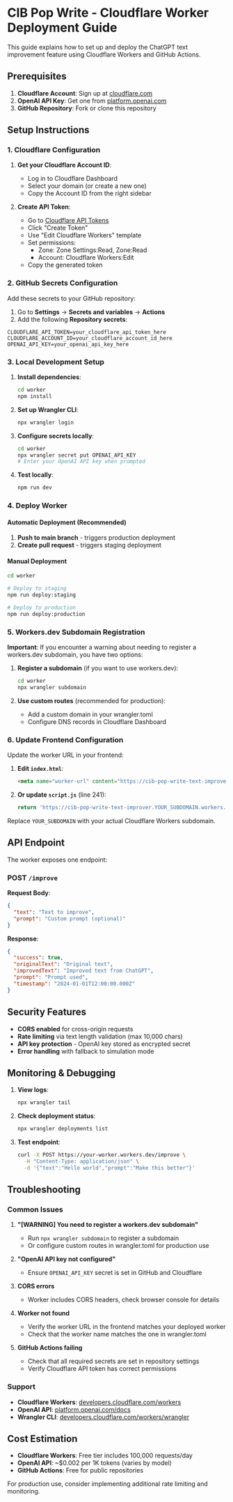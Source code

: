 # CIB Pop Write - Cloudflare Worker Deployment Guide

This guide explains how to set up and deploy the ChatGPT text improvement feature using Cloudflare Workers and GitHub Actions.

## Prerequisites

1. **Cloudflare Account**: Sign up at [cloudflare.com](https://cloudflare.com)
2. **OpenAI API Key**: Get one from [platform.openai.com](https://platform.openai.com/api-keys)
3. **GitHub Repository**: Fork or clone this repository

## Setup Instructions

### 1. Cloudflare Configuration

1. **Get your Cloudflare Account ID**:
   - Log in to Cloudflare Dashboard
   - Select your domain (or create a new one)
   - Copy the Account ID from the right sidebar

2. **Create API Token**:
   - Go to [Cloudflare API Tokens](https://dash.cloudflare.com/profile/api-tokens)
   - Click "Create Token"
   - Use "Edit Cloudflare Workers" template
   - Set permissions:
     - Zone: Zone Settings:Read, Zone:Read
     - Account: Cloudflare Workers:Edit
   - Copy the generated token

### 2. GitHub Secrets Configuration

Add these secrets to your GitHub repository:

1. Go to **Settings** → **Secrets and variables** → **Actions**
2. Add the following **Repository secrets**:

```
CLOUDFLARE_API_TOKEN=your_cloudflare_api_token_here
CLOUDFLARE_ACCOUNT_ID=your_cloudflare_account_id_here
OPENAI_API_KEY=your_openai_api_key_here
```

### 3. Local Development Setup

1. **Install dependencies**:
   ```bash
   cd worker
   npm install
   ```

2. **Set up Wrangler CLI**:
   ```bash
   npx wrangler login
   ```

3. **Configure secrets locally**:
   ```bash
   cd worker
   npx wrangler secret put OPENAI_API_KEY
   # Enter your OpenAI API key when prompted
   ```

4. **Test locally**:
   ```bash
   npm run dev
   ```

### 4. Deploy Worker

#### Automatic Deployment (Recommended)

1. **Push to main branch** - triggers production deployment
2. **Create pull request** - triggers staging deployment

#### Manual Deployment

```bash
cd worker

# Deploy to staging
npm run deploy:staging

# Deploy to production  
npm run deploy:production
```

### 5. Workers.dev Subdomain Registration

**Important**: If you encounter a warning about needing to register a workers.dev subdomain, you have two options:

1. **Register a subdomain** (if you want to use workers.dev):
   ```bash
   cd worker
   npx wrangler subdomain
   ```

2. **Use custom routes** (recommended for production):
   - Add a custom domain in your wrangler.toml
   - Configure DNS records in Cloudflare Dashboard

### 6. Update Frontend Configuration

Update the worker URL in your frontend:

1. **Edit `index.html`**:
   ```html
   <meta name="worker-url" content="https://cib-pop-write-text-improver.YOUR_SUBDOMAIN.workers.dev">
   ```

2. **Or update `script.js`** (line 241):
   ```javascript
   return 'https://cib-pop-write-text-improver.YOUR_SUBDOMAIN.workers.dev';
   ```

Replace `YOUR_SUBDOMAIN` with your actual Cloudflare Workers subdomain.

## API Endpoint

The worker exposes one endpoint:

### POST `/improve`

**Request Body**:
```json
{
  "text": "Text to improve",
  "prompt": "Custom prompt (optional)"
}
```

**Response**:
```json
{
  "success": true,
  "originalText": "Original text",
  "improvedText": "Improved text from ChatGPT",
  "prompt": "Prompt used",
  "timestamp": "2024-01-01T12:00:00.000Z"
}
```

## Security Features

- **CORS enabled** for cross-origin requests
- **Rate limiting** via text length validation (max 10,000 chars)
- **API key protection** - OpenAI key stored as encrypted secret
- **Error handling** with fallback to simulation mode

## Monitoring & Debugging

1. **View logs**:
   ```bash
   npx wrangler tail
   ```

2. **Check deployment status**:
   ```bash
   npx wrangler deployments list
   ```

3. **Test endpoint**:
   ```bash
   curl -X POST https://your-worker.workers.dev/improve \
     -H "Content-Type: application/json" \
     -d '{"text":"Hello world","prompt":"Make this better"}'
   ```

## Troubleshooting

### Common Issues

1. **"[WARNING] You need to register a workers.dev subdomain"**
   - Run `npx wrangler subdomain` to register a subdomain
   - Or configure custom routes in wrangler.toml for production use

2. **"OpenAI API key not configured"**
   - Ensure `OPENAI_API_KEY` secret is set in GitHub and Cloudflare

3. **CORS errors**
   - Worker includes CORS headers, check browser console for details

4. **Worker not found**
   - Verify the worker URL in the frontend matches your deployed worker
   - Check that the worker name matches the one in wrangler.toml

5. **GitHub Actions failing**
   - Check that all required secrets are set in repository settings
   - Verify Cloudflare API token has correct permissions

### Support

- **Cloudflare Workers**: [developers.cloudflare.com/workers](https://developers.cloudflare.com/workers/)
- **OpenAI API**: [platform.openai.com/docs](https://platform.openai.com/docs)
- **Wrangler CLI**: [developers.cloudflare.com/workers/wrangler](https://developers.cloudflare.com/workers/wrangler/)

## Cost Estimation

- **Cloudflare Workers**: Free tier includes 100,000 requests/day
- **OpenAI API**: ~$0.002 per 1K tokens (varies by model)
- **GitHub Actions**: Free for public repositories

For production use, consider implementing additional rate limiting and monitoring.